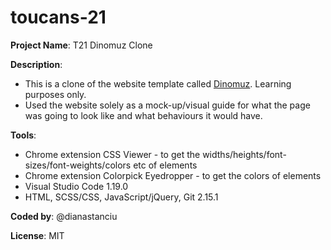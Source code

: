 # toucans-21

**Project Name**: T21 Dinomuz Clone

**Description**: 
* This is a clone of the website template called [Dinomuz](https://colorlib.com/etc/dinomuz/index.html). Learning purposes only. 
* Used the website solely as a mock-up/visual guide for what the page was going to look like and what behaviours it would have.

**Tools**: 
* Chrome extension CSS Viewer - to get the widths/heights/font-sizes/font-weights/colors etc of elements
* Chrome extension Colorpick Eyedropper - to get the colors of elements
* Visual Studio Code 1.19.0
* HTML, SCSS/CSS, JavaScript/jQuery, Git 2.15.1

**Coded by**: @dianastanciu

**License**: MIT
